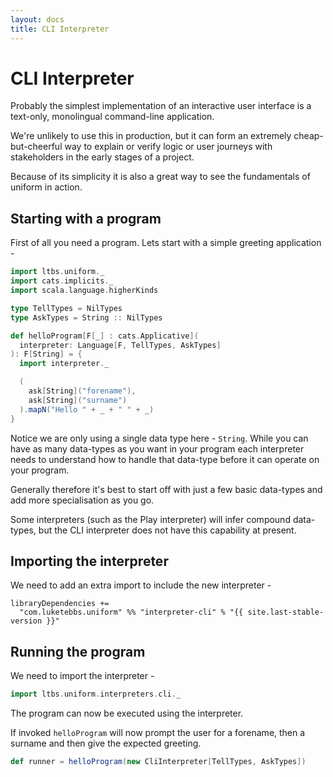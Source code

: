 ```yaml
---
layout: docs
title: CLI Interpreter
---
```


# CLI Interpreter

Probably the simplest implementation of an interactive user interface
is a text-only, monolingual command-line application.

We're unlikely to use this in production, but it can form an extremely
cheap-but-cheerful way to explain or verify logic or user journeys
with stakeholders in the early stages of a project.

Because of its simplicity it is also a great way to see the
fundamentals of uniform in action.

## Starting with a program

First of all you need a program. Lets start with a simple greeting application -

```scala mdoc:silent
import ltbs.uniform._
import cats.implicits._
import scala.language.higherKinds

type TellTypes = NilTypes
type AskTypes = String :: NilTypes

def helloProgram[F[_] : cats.Applicative](
  interpreter: Language[F, TellTypes, AskTypes]
): F[String] = {
  import interpreter._

  (
    ask[String]("forename"),
    ask[String]("surname")
  ).mapN("Hello " + _ + " " + _)
}
```

Notice we are only using a single data type here - `String`. While you
can have as many data-types as you want in your program each
interpreter needs to understand how to handle that data-type before it
can operate on your program.

Generally therefore it's best to start off with just a few basic
data-types and add more specialisation as you go.

Some interpreters (such as the Play interpreter) will infer compound
data-types, but the CLI interpreter does not have this capability at
present.

## Importing the interpreter

We need to add an extra import to include the new interpreter -

```
libraryDependencies +=
  "com.luketebbs.uniform" %% "interpreter-cli" % "{{ site.last-stable-version }}"
```

## Running the program

We need to import the interpreter -

```scala mdoc
import ltbs.uniform.interpreters.cli._
```

The program can now be executed using the interpreter.

If invoked `helloProgram` will now prompt the user for a forename,
then a surname and then give the expected greeting.

```scala mdoc
def runner = helloProgram(new CliInterpreter[TellTypes, AskTypes])
```
